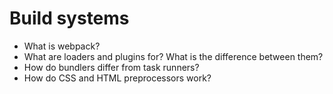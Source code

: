 # Build systems

* What is webpack?
* What are loaders and plugins for? What is the difference between them?
* How do bundlers differ from task runners?
* How do CSS and HTML preprocessors work?
